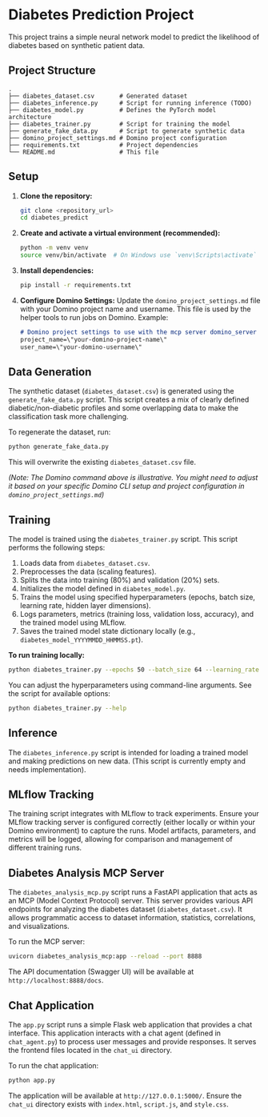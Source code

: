 # Diabetes Prediction Project

This project trains a simple neural network model to predict the likelihood of diabetes based on synthetic patient data.

## Project Structure

```
.
├── diabetes_dataset.csv       # Generated dataset
├── diabetes_inference.py      # Script for running inference (TODO)
├── diabetes_model.py          # Defines the PyTorch model architecture
├── diabetes_trainer.py        # Script for training the model
├── generate_fake_data.py      # Script to generate synthetic data
├── domino_project_settings.md # Domino project configuration
├── requirements.txt           # Project dependencies
└── README.md                  # This file
```

## Setup

1.  **Clone the repository:**
    ```bash
    git clone <repository_url>
    cd diabetes_predict
    ```

2.  **Create and activate a virtual environment (recommended):**
    ```bash
    python -m venv venv
    source venv/bin/activate  # On Windows use `venv\Scripts\activate`
    ```

3.  **Install dependencies:**
    ```bash
    pip install -r requirements.txt
    ```

4.  **Configure Domino Settings:**
    Update the `domino_project_settings.md` file with your Domino project name and username. This file is used by the helper tools to run jobs on Domino. Example:
    ```markdown
    # Domino project settings to use with the mcp server domino_server and its job runner functions
    project_name=\"your-domino-project-name\"
    user_name=\"your-domino-username\"
    ```

## Data Generation

The synthetic dataset (`diabetes_dataset.csv`) is generated using the `generate_fake_data.py` script. This script creates a mix of clearly defined diabetic/non-diabetic profiles and some overlapping data to make the classification task more challenging.

To regenerate the dataset, run:
```bash
python generate_fake_data.py
```
This will overwrite the existing `diabetes_dataset.csv` file.


*(Note: The Domino command above is illustrative. You might need to adjust it based on your specific Domino CLI setup and project configuration in `domino_project_settings.md`)*

## Training

The model is trained using the `diabetes_trainer.py` script. This script performs the following steps:
1.  Loads data from `diabetes_dataset.csv`.
2.  Preprocesses the data (scaling features).
3.  Splits the data into training (80%) and validation (20%) sets.
4.  Initializes the model defined in `diabetes_model.py`.
5.  Trains the model using specified hyperparameters (epochs, batch size, learning rate, hidden layer dimensions).
6.  Logs parameters, metrics (training loss, validation loss, accuracy), and the trained model using MLflow.
7.  Saves the trained model state dictionary locally (e.g., `diabetes_model_YYYYMMDD_HHMMSS.pt`).

**To run training locally:**
```bash
python diabetes_trainer.py --epochs 50 --batch_size 64 --learning_rate 0.001
```
You can adjust the hyperparameters using command-line arguments. See the script for available options:
```bash
python diabetes_trainer.py --help
```

## Inference

The `diabetes_inference.py` script is intended for loading a trained model and making predictions on new data. (This script is currently empty and needs implementation).

## MLflow Tracking

The training script integrates with MLflow to track experiments. Ensure your MLflow tracking server is configured correctly (either locally or within your Domino environment) to capture the runs. Model artifacts, parameters, and metrics will be logged, allowing for comparison and management of different training runs.

## Diabetes Analysis MCP Server

The `diabetes_analysis_mcp.py` script runs a FastAPI application that acts as an MCP (Model Context Protocol) server. This server provides various API endpoints for analyzing the diabetes dataset (`diabetes_dataset.csv`). It allows programmatic access to dataset information, statistics, correlations, and visualizations.

To run the MCP server:
```bash
uvicorn diabetes_analysis_mcp:app --reload --port 8888
```
The API documentation (Swagger UI) will be available at `http://localhost:8888/docs`.

## Chat Application

The `app.py` script runs a simple Flask web application that provides a chat interface. This application interacts with a chat agent (defined in `chat_agent.py`) to process user messages and provide responses. It serves the frontend files located in the `chat_ui` directory.

To run the chat application:
```bash
python app.py
```
The application will be available at `http://127.0.0.1:5000/`. Ensure the `chat_ui` directory exists with `index.html`, `script.js`, and `style.css`.
